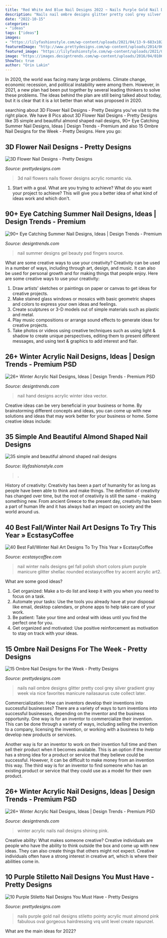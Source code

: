 ```yaml
---
title: "Red White And Blue Nail Designs 2022 ~ Nails Purple Gold Nail Designs Stiletto Pointy Acrylic Must Almond Pink Fabulous Oval Gorgeous Hairdressing Vrq Unit Level Create Rapunzel"
description: "Nails nail ombre designs glitter pretty cool grey silver gradient gray week via nice favorites manicure nailasaurus cute collect later"
date: "2022-10-15"
categories:
- "ideas"
tags: ["ideas"]
images:
- "https://lilyfashionstyle.com/wp-content/uploads/2021/04/13-9-683x1024.jpg"
featuredImage: "http://www.prettydesigns.com/wp-content/uploads/2014/06/Black-to-White-Nails.jpg"
featured_image: "https://lilyfashionstyle.com/wp-content/uploads/2021/04/13-9-683x1024.jpg"
image: "https://images.designtrends.com/wp-content/uploads/2016/04/01062735/Shining-Pink-Winter-Acrylic-Nails.jpg"
ShowToc: true
author: "Orin Lakin"
---
```



In 2020, the world was facing many large problems. Climate change, economic recession, and political instability were among them. However, in 2021, a new plan had been put together by several leading thinkers to solve these problems. The ideas behind the plan are still being talked about today, but it is clear that it is a lot better than what was proposed in 2020.

	

		
searching about 3D Flower Nail Designs - Pretty Designs you've visit to the right place. We have 8 Pics about 3D Flower Nail Designs - Pretty Designs like 35 simple and beautiful almond shaped nail designs, 90+ Eye Catching Summer Nail Designs, Ideas | Design Trends - Premium and also 15 Ombre Nail Designs for the Week - Pretty Designs. Here you go:
		
    
## 3D Flower Nail Designs - Pretty Designs

<img loading=lazy src="http://www.prettydesigns.com/wp-content/uploads/2014/07/Romantic-3D-Nails.jpg" onerror="this.onerror=null;this.src='https://tse3.mm.bing.net/th?id=OIP.1qy9IK6Vq6X3Bi_RRtkHzAHaH8&amp;pid=15.1';" alt="3D Flower Nail Designs - Pretty Designs">

_Source: prettydesigns.com_

>3d nail flowers nails flower designs acrylic romantic via. 

	

1. Start with a goal. What are you trying to achieve? What do you want your project to achieve? This will give you a better idea of what kind of ideas work and which don't. 

    
## 90+ Eye Catching Summer Nail Designs, Ideas | Design Trends - Premium

<img loading=lazy src="https://images.designtrends.com/wp-content/uploads/2015/10/06082102/Gel-Nail-Designs-for-Summer.jpg" onerror="this.onerror=null;this.src='https://tse1.mm.bing.net/th?id=OIP.JCZ46aURbiY4K-oMmGU9yAHaHa&amp;pid=15.1';" alt="90+ Eye Catching Summer Nail Designs, Ideas | Design Trends - Premium">

_Source: designtrends.com_

>nail summer designs gel beauty psd fingers source. 

	

What are some creative ways to use your creativity?
Creativity can be used in a number of ways, including through art, design, and music. It can also be used for personal growth and for making things that people enjoy. Here are some creative ways to use your creativity: 
1. Draw artists’ sketches or paintings on paper or canvas to get ideas for creative projects. 
2. Make stained glass windows or mosaics with basic geometric shapes and colors to express your own ideas and feelings. 
3. Create sculptures or 3-D models out of simple materials such as plastic and metal. 
4. Play music compositions or arrange sound effects to generate ideas for creative projects. 
5. Take photos or videos using creative techniques such as using light & shadow to create unique perspectives, editing them to present different messages, and using text & graphics to add interest and flair.

    
## 26+ Winter Acrylic Nail Designs, Ideas | Design Trends - Premium PSD

<img loading=lazy src="https://images.designtrends.com/wp-content/uploads/2016/04/01064032/Free-Hand-Nail-Art-Idea.jpg" onerror="this.onerror=null;this.src='https://tse1.mm.bing.net/th?id=OIP.alTuWTwBoInSGKI1N6MugwHaHa&amp;pid=15.1';" alt="26+ Winter Acrylic Nail Designs, Ideas | Design Trends - Premium PSD">

_Source: designtrends.com_

>nail hand designs acrylic winter idea vector. 

	

Creative ideas can be very beneficial in your business or home. By brainstorming different concepts and ideas, you can come up with new solutions and ideas that may work better for your business or home. Some creative ideas include:

    
## 35 Simple And Beautiful Almond Shaped Nail Designs

<img loading=lazy src="https://lilyfashionstyle.com/wp-content/uploads/2021/04/13-9-683x1024.jpg" onerror="this.onerror=null;this.src='https://tse2.mm.bing.net/th?id=OIP.z-2fc6HFgyevhP-wNHXSpwHaLG&amp;pid=15.1';" alt="35 simple and beautiful almond shaped nail designs">

_Source: lilyfashionstyle.com_

>. 

	

History of creativity:
Creativity has been a part of humanity for as long as people have been able to think and make things. The definition of creativity has changed over time, but the root of creativity is still the same - making something new. From ancient Greece to the present day, creativity has been a part of human life and it has always had an impact on society and the world around us.

    
## 40 Best Fall/Winter Nail Art Designs To Try This Year » EcstasyCoffee

<img loading=lazy src="https://i1.wp.com/www.ecstasycoffee.com/wp-content/uploads/2016/10/Winter-Nail-Art2.jpg" onerror="this.onerror=null;this.src='https://tse3.mm.bing.net/th?id=OIP.dsIWPr_TtvC8pzBA-LN-YQHaJ3&amp;pid=15.1';" alt="40 Best Fall/Winter Nail Art Designs To Try This Year » EcstasyCoffee">

_Source: ecstasycoffee.com_

>nail winter nails designs gel fall polish short colors plum purple manicure glitter shellac rounded ecstasycoffee try accent acrylic art2. 

	

What are some good ideas?
1. Get organized: Make a to-do list and keep it with you when you need to focus on a task.
2. Automate your tasks: Use the tools you already have at your disposal like email, desktop calendars, or phone apps to help take care of your work.
3. Be patient: Take your time and ordeal with ideas until you find the perfect one for you.
4. Get organized and motivated: Use positive reinforcement as motivation to stay on track with your ideas.

    
## 15 Ombre Nail Designs For The Week - Pretty Designs

<img loading=lazy src="http://www.prettydesigns.com/wp-content/uploads/2014/06/Black-to-White-Nails.jpg" onerror="this.onerror=null;this.src='https://tse2.mm.bing.net/th?id=OIP.CidL_ZIMLeZ6BxJqMjZ-FQHaHa&amp;pid=15.1';" alt="15 Ombre Nail Designs for the Week - Pretty Designs">

_Source: prettydesigns.com_

>nails nail ombre designs glitter pretty cool grey silver gradient gray week via nice favorites manicure nailasaurus cute collect later. 

	

Commercialization: How can inventors develop their inventions into successful businesses?
There are a variety of ways to turn inventions into successful businesses, depending on the inventor and the business opportunity. 
One way is for an inventor to commercialize their invention. This can be done through a variety of ways, including selling the invention to a company, licensing the invention, or working with a business to help develop new products or services. 

Another way is for an inventor to work on their invention full time and then sell their product when it becomes available. This is an option if the inventor has a strong idea for a product or service that they believe could be successful. However, it can be difficult to make money from an invention this way. 
The third way is for an inventor to find someone who has an existing product or service that they could use as a model for their own product.

    
## 26+ Winter Acrylic Nail Designs, Ideas | Design Trends - Premium PSD

<img loading=lazy src="https://images.designtrends.com/wp-content/uploads/2016/04/01062735/Shining-Pink-Winter-Acrylic-Nails.jpg" onerror="this.onerror=null;this.src='https://tse4.mm.bing.net/th?id=OIP.rS0Hod6rsYOQgw2iE_rvKAHaHa&amp;pid=15.1';" alt="26+ Winter Acrylic Nail Designs, Ideas | Design Trends - Premium PSD">

_Source: designtrends.com_

>winter acrylic nails nail designs shining pink. 

	

Creative ability: What makes someone creative?
Creative individuals are people who have the ability to think outside the box and come up with new ideas. They can also create things that others might not expect. Creative individuals often have a strong interest in creative art, which is where their abilities come in.

    
## 10 Purple Stiletto Nail Designs You Must Have - Pretty Designs

<img loading=lazy src="http://www.prettydesigns.com/wp-content/uploads/2014/03/Purple-and-Gold-Nails.jpg" onerror="this.onerror=null;this.src='https://tse3.mm.bing.net/th?id=OIP.ZE3l9Nr3rgtjJllq4N-qyQHaJ6&amp;pid=15.1';" alt="10 Purple Stiletto Nail Designs You Must Have - Pretty Designs">

_Source: prettydesigns.com_

>nails purple gold nail designs stiletto pointy acrylic must almond pink fabulous oval gorgeous hairdressing vrq unit level create rapunzel. 

	

What are the main ideas for 2022?
 

